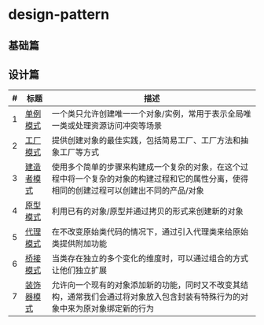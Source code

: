 # design-pattern

## 基础篇

## 设计篇
|#|标题|描述|
|-|-|-|
|1|[单例模式](singletion/README.md)|一个类只允许创建唯一一个对象/实例，常用于表示全局唯一类或处理资源访问冲突等场景|
|2|[工厂模式](factory/REAMEME.md)|提供创建对象的最佳实践，包括简易工厂、工厂方法和抽象工厂等方式|
|3|[建造者模式](builder/README.md)|使用多个简单的步骤来构建成一个复杂的对象，在这个过程中将一个复杂的对象的构建过程和它的属性分离，使得相同的创建过程可以创建出不同的产品/对象|
|4|[原型模式](prototype/README.md)|利用已有的对象/原型并通过拷贝的形式来创建新的对象|
|5|[代理模式](proxy/README.md)|在不改变原始类代码的情况下，通过引入代理类来给原始类提供附加功能|
|6|[桥接模式](bridge/README.md)|当类存在独立的多个变化的维度时，可以通过组合的方式让他们独立扩展|
|7|[装饰器模式](decorator/README.md)|允许向一个现有的对象添加新的功能，同时又不改变其结构，通常我们会通过将对象放入包含封装有特殊行为的对象中来为原对象绑定新的行为|